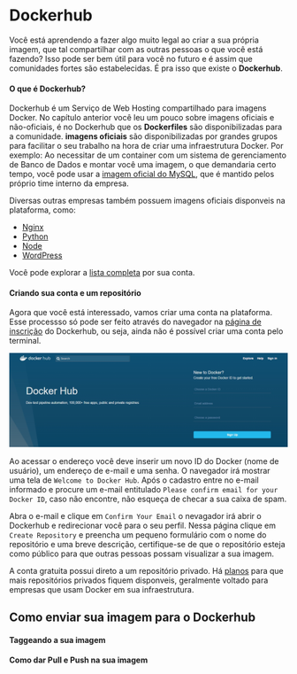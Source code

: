 # Dockerhub

Você está aprendendo a fazer algo muito legal ao criar a sua própria imagem, que tal compartilhar com as outras pessoas o que você está fazendo? Isso pode ser bem útil para você no futuro e é assim que comunidades fortes são estabelecidas. É pra isso que existe o **Dockerhub**.

#### O que é Dockerhub?

Dockerhub é um Serviço de Web Hosting compartilhado para imagens Docker. No capítulo anterior você leu um pouco sobre imagens oficiais e não-oficiais, é no Dockerhub que os **Dockerfiles** são disponibilizadas para a comunidade. **imagens oficiais** são disponibilizadas por grandes grupos para facilitar o seu trabalho na hora de criar uma infraestrutura Docker. Por exemplo: Ao necessitar de um container com um sistema de gerenciamento de Banco de Dados e montar você uma imagem, o que demandaria certo tempo, você pode usar a [imagem oficial do MySQL](https://hub.docker.com/_/mysql/), que é mantido pelos próprio time interno da empresa.

Diversas outras empresas também possuem imagens oficiais disponveis na plataforma, como:

+ [Nginx](https://hub.docker.com/_/nginx/)
+ [Python](https://hub.docker.com/_/python/)
+ [Node](https://hub.docker.com/_/node/)
+ [WordPress](https://hub.docker.com/_/wordpress/)

Você pode explorar a [lista completa](https://hub.docker.com/explore/) por sua conta.

#### Criando sua conta e um repositório

Agora que você está interessado, vamos criar uma conta na plataforma. Esse processso só pode ser feito através do navegador na [página de inscrição](https://hub.docker.com/register/?utm_source=getting_started_guide&utm_medium=embedded_MacOSX&utm_campaign=create_docker_hub_account) do Dockerhub, ou seja, ainda não é possível criar uma conta pelo terminal.

![Dockerhub](images/Dockerhub.png)

Ao acessar o endereço você deve inserir um novo ID do Docker (nome de usuário), um endereço de e-mail e uma senha. O navegador irá mostrar uma tela de `Welcome to Docker Hub`. Após o cadastro entre no e-mail informado e procure um e-mail entitulado `Please confirm email for your Docker ID`, caso não encontre, não esqueça de checar a sua caixa de spam.

Abra o e-mail e clique em `Confirm Your Email` o nevagador irá abrir o Dockerhub e redirecionar você para o seu perfil. Nessa página clique em `Create Repository` e preencha um pequeno formulário com o nome do repositório e uma breve descrição, certifique-se de que o repositório esteja como público para que outras pessoas possam visualizar a sua imagem.

A conta gratuita possui direto a um repositório privado. Há [planos](https://hub.docker.com/account/billing-plans/) para que mais repositórios privados fiquem disponveis, geralmente voltado para empresas que usam Docker em sua infraestrutura. 

## Como enviar sua imagem para o Dockerhub

#### Taggeando a sua imagem

#### Como dar Pull e Push na sua imagem
